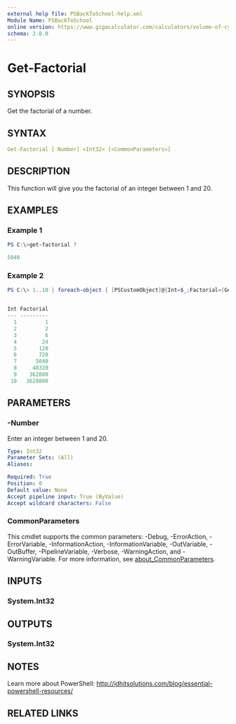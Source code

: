 ```yaml
---
external help file: PSBackToSchool-help.xml
Module Name: PSBackToSchool
online version: https://www.gigacalculator.com/calculators/volume-of-cylinder-calculator.php
schema: 2.0.0
---
```


# Get-Factorial

## SYNOPSIS

Get the factorial of a number.

## SYNTAX

```yaml
Get-Factorial [-Number] <Int32> [<CommonParameters>]
```

## DESCRIPTION

This function will give you the factorial of an integer between 1 and 20.

## EXAMPLES

### Example 1

```powershell
PS C:\>get-factorial 7

5040
```

### Example 2

```powershell
PS C:\> 1..10 | foreach-object { [PSCustomObject]@{Int=$_;Factorial=(Get-Factorial $_)}}


Int Factorial
--- ---------
  1         1
  2         2
  3         6
  4        24
  5       120
  6       720
  7      5040
  8     40320
  9    362880
 10   3628800
```

## PARAMETERS

### -Number

Enter an integer between 1 and 20.

```yaml
Type: Int32
Parameter Sets: (All)
Aliases:

Required: True
Position: 0
Default value: None
Accept pipeline input: True (ByValue)
Accept wildcard characters: False
```

### CommonParameters

This cmdlet supports the common parameters: -Debug, -ErrorAction, -ErrorVariable, -InformationAction, -InformationVariable, -OutVariable, -OutBuffer, -PipelineVariable, -Verbose, -WarningAction, and -WarningVariable. For more information, see [about_CommonParameters](http://go.microsoft.com/fwlink/?LinkID=113216).

## INPUTS

### System.Int32

## OUTPUTS

### System.Int32

## NOTES

Learn more about PowerShell: http://jdhitsolutions.com/blog/essential-powershell-resources/

## RELATED LINKS
